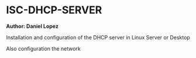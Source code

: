 # ISC-DHCP-SERVER
**Author: Daniel Lopez**

Installation and configuration of the DHCP server in Linux Server or Desktop

Also configuration the network

